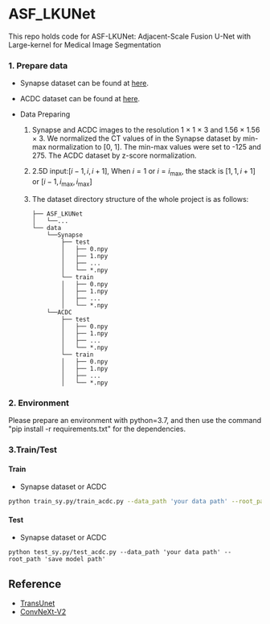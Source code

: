 # ASF_LKUNet

This repo holds code for ASF-LKUNet: Adjacent-Scale Fusion U-Net with Large-kernel for Medical Image Segmentation

### 1. Prepare data

- Synapse dataset can be found at [here](https://www.synapse.org/#!Synapse:syn3193805/wiki/217789).

- ACDC dataset can be found at [here](https://www.creatis.insa-lyon.fr/Challenge/acdc/). 

- Data Preparing

  1. Synapse and ACDC images to the resolution 1 × 1 × 3  and 1.56 × 1.56 × 3. We normalized the CT values of in the Synapse dataset by min-max normalization to [0, 1]. The min-max values were set to -125 and 275. The ACDC dataset by z-score normalization.

  2. 2.5D input:$[i-1, i, i+1]$, When $i=1$ or $i=i_{\max }$, the stack is $[1, 1, i+1]$ or $[i-1, i_{\max }, i_{\max }]$

  3. The dataset directory structure of the whole project is as follows:
  
     ```
     ├── ASF_LKUNet
     │   └──...
     └── data
         └──Synapse
             ├── test
             │   ├── 0.npy
             │   ├── 1.npy
             │   ├── ...
             │   └── *.npy
             └── train
             │   ├── 0.npy
             │   ├── 1.npy
             │   ├── ...
             │   └── *.npy
         └──ACDC
             ├── test
             │   ├── 0.npy
             │   ├── 1.npy
             │   ├── ...
             │   └── *.npy
             └── train
             │   ├── 0.npy
             │   ├── 1.npy
             │   ├── ...
             │   └── *.npy
     ```
  
     

### 2. Environment

Please prepare an environment with python=3.7, and then use the command "pip install -r requirements.txt" for the dependencies.

### 3.Train/Test

#### Train

- Synapse dataset or ACDC

```bash
python train_sy.py/train_acdc.py --data_path 'your data path' --root_path 'your main path' 
```

#### Test

- Synapse dataset or ACDC

```
python test_sy.py/test_acdc.py --data_path 'your data path' --root_path 'save model path' 
```



## Reference
* [TransUnet](https://github.com/Beckschen/TransUNet?utm_source=catalyzex.com)
* [ConvNeXt-V2](https://github.com/facebookresearch/ConvNeXt-V2)
